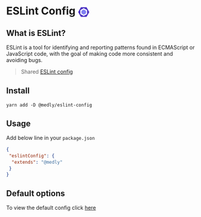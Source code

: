 # ESLint Config <img style="vertical-align: middle" height="30" src="https://raw.githubusercontent.com/github/explore/80688e429a7d4ef2fca1e82350fe8e3517d3494d/topics/eslint/eslint.png">

## What is ESLint?

ESLint is a tool for identifying and reporting patterns found in ECMAScript or JavaScript code, with the goal of making code more consistent and avoiding bugs.

> Shared [ESLint config](https://eslint.org/docs/user-guide/getting-started)

## Install

```shell
yarn add -D @medly/eslint-config
```

## Usage

Add below line in your `package.json`

```json
{
 "eslintConfig": {
  "extends": "@medly"
 }
}
```

## Default options

To view the default config click [here](index.json)

